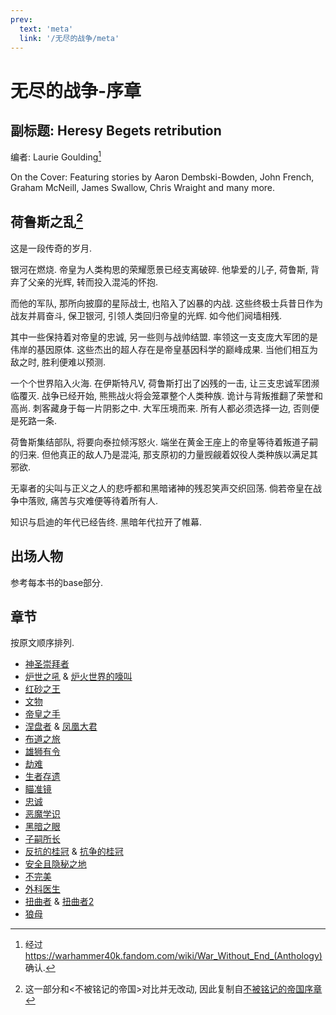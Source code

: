 ```yaml
---
prev:
  text: 'meta'
  link: '/无尽的战争/meta'
---
```


# 无尽的战争-序章

## 副标题: Heresy Begets retribution

编者: Laurie Goulding[^1]

On the Cover: Featuring stories by Aaron Dembski-Bowden, John French, Graham McNeill, James Swallow, Chris Wraight and many more.

## 荷鲁斯之乱[^2]

这是一段传奇的岁月.

银河在燃烧. 帝皇为人类构思的荣耀愿景已经支离破碎. 他挚爱的儿子, 荷鲁斯, 背弃了父亲的光辉, 转而投入混沌的怀抱.

而他的军队, 那所向披靡的星际战士, 也陷入了凶暴的内战. 这些终极士兵昔日作为战友并肩奋斗, 保卫银河, 引领人类回归帝皇的光辉. 如今他们阋墙相残.

其中一些保持着对帝皇的忠诚, 另一些则与战帅结盟. 率领这一支支庞大军团的是伟岸的基因原体. 这些杰出的超人存在是帝皇基因科学的巅峰成果. 当他们相互为敌之时, 胜利便难以预测.

一个个世界陷入火海. 在伊斯特凡V, 荷鲁斯打出了凶残的一击, 让三支忠诚军团濒临覆灭. 战争已经开始, 熊熊战火将会笼罩整个人类种族. 诡计与背叛推翻了荣誉和高尚. 刺客藏身于每一片阴影之中. 大军压境而来. 所有人都必须选择一边, 否则便是死路一条.

荷鲁斯集结部队, 将要向泰拉倾泻怒火. 端坐在黄金王座上的帝皇等待着叛道子嗣的归来. 但他真正的敌人乃是混沌, 那支原初的力量觊觎着奴役人类种族以满足其邪欲.

无辜者的尖叫与正义之人的悲呼都和黑暗诸神的残忍笑声交织回荡. 倘若帝皇在战争中落败, 痛苦与灾难便等待着所有人.

知识与启迪的年代已经告终. 黑暗年代拉开了帷幕.

## 出场人物

参考每本书的base部分.

## 章节

按原文顺序排列.

+ [神圣崇拜者](/无尽的战争/神圣崇拜者/meta)
+ [炉世之吼](/无尽的战争/炉世之吼/meta) & [炉火世界的嚎叫](/无尽的战争/炉火世界的嚎叫/meta)
+ [红砂之王](/无尽的战争/红砂之王/meta)
+ [文物](/无尽的战争/文物/meta)
+ [帝皇之手](/无尽的战争/帝皇之手/meta)
+ [涅盘者](/无尽的战争/涅盘者/meta) & [凤凰大君](/无尽的战争/凤凰大君/meta)
+ [布道之旅](/无尽的战争/布道之旅/meta)
+ [雄狮有令](/无尽的战争/雄狮有令/meta)
+ [劫难](/无尽的战争/劫难/meta)
+ [生者存遗](/无尽的战争/生者存遗/meta)
+ [瞄准镜](/无尽的战争/瞄准镜/meta)
+ [忠诚](/无尽的战争/忠诚/meta)
+ [恶魔学识](/无尽的战争/恶魔学识/meta)
+ [黑暗之眼](/无尽的战争/黑暗之眼/meta)
+ [子嗣所长](/无尽的战争/子嗣所长/meta)
+ [反抗的桂冠](/无尽的战争/反抗的桂冠/meta) & [抗争的桂冠](/无尽的战争/抗争的桂冠/meta)
+ [安全且隐秘之地](/无尽的战争/安全且隐秘之地/meta)
+ [不完美](/无尽的战争/不完美/meta)
+ [外科医生](/无尽的战争/外科医生/meta)
+ [扭曲者](/无尽的战争/扭曲者/meta) & [扭曲者2](/无尽的战争/扭曲者2/meta)
+ [狼母](/无尽的战争/狼母/meta)

[^1]: 经过<https://warhammer40k.fandom.com/wiki/War_Without_End_(Anthology)>确认.

[^2]: 这一部分和<不被铭记的帝国>对比并无改动, 因此复制自[不被铭记的帝国序章](/不被铭记的帝国/base)
